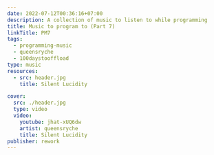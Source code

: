 ```yaml
---
date: 2022-07-12T00:36:16+07:00
description: A collection of music to listen to while programming
title: Music to program to (Part 7)
linkTitle: PM7
tags:
  - programming-music
  - queensryche
  - 100daystooffload
type: music
resources:
  - src: header.jpg
    title: Silent Lucidity

cover:
  src: ./header.jpg
  type: video
  video:
    youtube: jhat-xUQ6dw
    artist: queensryche
    title: Silent Lucidity
publisher: rework
---
```

